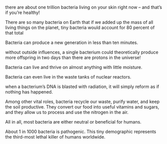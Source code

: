there are about one trillion bacteria living on your skin right now – and that’s if you’re healthy! 

There are so many bacteria on Earth that if we added up the mass of all living things on the planet, tiny bacteria would account for 80 percent of that total

Bacteria can produce a new generation in less than ten minutes. 

without outside influences, a single bacterium could theoretically produce more offspring in two days than there are protons in the universe!

Bacteria can live and thrive on almost anything with little moisture.  

Bacteria can even live in the waste tanks of nuclear reactors. 

when a bacterium’s DNA is blasted with radiation, it will simply reform as if nothing has happened.

Among other vital roles, bacteria recycle our waste, purify water, and keep the soil productive. They convert our food into useful vitamins and sugars, and they allow us to process and use the nitrogen in the air.

All in all, most bacteria are either neutral or beneficial for humans. 

About 1 in 1000 bacteria is pathogenic. This tiny demographic represents the third-most lethal killer of humans worldwide.